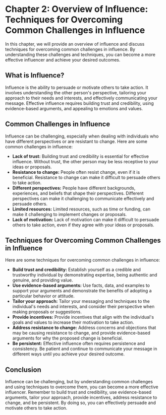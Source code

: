 Chapter 2: Overview of Influence: Techniques for Overcoming Common Challenges in Influence
==========================================================================================

In this chapter, we will provide an overview of influence and discuss techniques for overcoming common challenges in influence. By understanding these challenges and techniques, you can become a more effective influencer and achieve your desired outcomes.

What is Influence?
------------------

Influence is the ability to persuade or motivate others to take action. It involves understanding the other person's perspective, tailoring your approach to their needs and interests, and effectively communicating your message. Effective influence requires building trust and credibility, using evidence-based arguments, and appealing to emotions and values.

Common Challenges in Influence
------------------------------

Influence can be challenging, especially when dealing with individuals who have different perspectives or are resistant to change. Here are some common challenges in influence:

* **Lack of trust:** Building trust and credibility is essential for effective influence. Without trust, the other person may be less receptive to your ideas or proposals.
* **Resistance to change:** People often resist change, even if it is beneficial. Resistance to change can make it difficult to persuade others to take action.
* **Different perspectives:** People have different backgrounds, experiences, and beliefs that shape their perspectives. Different perspectives can make it challenging to communicate effectively and persuade others.
* **Limited resources:** Limited resources, such as time or funding, can make it challenging to implement changes or proposals.
* **Lack of motivation:** Lack of motivation can make it difficult to persuade others to take action, even if they agree with your ideas or proposals.

Techniques for Overcoming Common Challenges in Influence
--------------------------------------------------------

Here are some techniques for overcoming common challenges in influence:

* **Build trust and credibility:** Establish yourself as a credible and trustworthy individual by demonstrating expertise, being authentic and genuine, and providing value.
* **Use evidence-based arguments:** Use facts, data, and examples to support your arguments and demonstrate the benefits of adopting a particular behavior or attitude.
* **Tailor your approach:** Tailor your messaging and techniques to the individual's needs and interests, and consider their perspective when making proposals or suggestions.
* **Provide incentives:** Provide incentives that align with the individual's goals and values to increase their motivation to take action.
* **Address resistance to change:** Address concerns and objections that may be causing resistance to change, and provide evidence-based arguments for why the proposed change is beneficial.
* **Be persistent:** Effective influence often requires persistence and consistency. Be patient and continue to communicate your message in different ways until you achieve your desired outcome.

Conclusion
----------

Influence can be challenging, but by understanding common challenges and using techniques to overcome them, you can become a more effective influencer. Remember to build trust and credibility, use evidence-based arguments, tailor your approach, provide incentives, address resistance to change, and be persistent. By doing so, you can effectively persuade and motivate others to take action.

